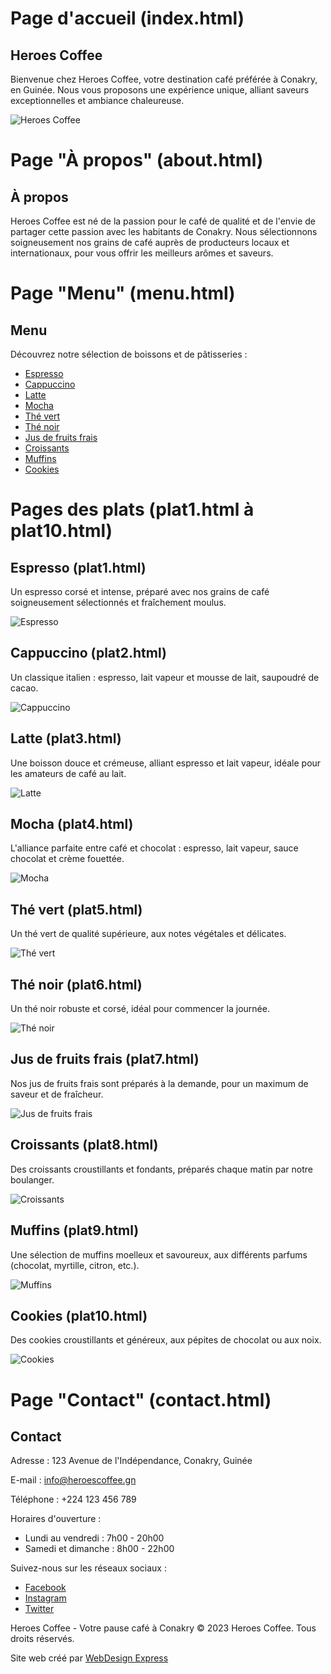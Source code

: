 # Page d'accueil (index.html)

## Heroes Coffee

Bienvenue chez Heroes Coffee, votre destination café préférée à Conakry, en Guinée. Nous vous proposons une expérience unique, alliant saveurs exceptionnelles et ambiance chaleureuse.

![Heroes Coffee](images/heroes-coffee.jpg)

# Page "À propos" (about.html)

## À propos

Heroes Coffee est né de la passion pour le café de qualité et de l'envie de partager cette passion avec les habitants de Conakry. Nous sélectionnons soigneusement nos grains de café auprès de producteurs locaux et internationaux, pour vous offrir les meilleurs arômes et saveurs.

# Page "Menu" (menu.html)

## Menu

Découvrez notre sélection de boissons et de pâtisseries :

- [Espresso](plat1.html)
- [Cappuccino](plat2.html)
- [Latte](plat3.html)
- [Mocha](plat4.html)
- [Thé vert](plat5.html)
- [Thé noir](plat6.html)
- [Jus de fruits frais](plat7.html)
- [Croissants](plat8.html)
- [Muffins](plat9.html)
- [Cookies](plat10.html)

# Pages des plats (plat1.html à plat10.html)

## Espresso (plat1.html)

Un espresso corsé et intense, préparé avec nos grains de café soigneusement sélectionnés et fraîchement moulus.

![Espresso](images/espresso.jpg)

## Cappuccino (plat2.html)

Un classique italien : espresso, lait vapeur et mousse de lait, saupoudré de cacao.

![Cappuccino](images/cappuccino.jpg)

## Latte (plat3.html)

Une boisson douce et crémeuse, alliant espresso et lait vapeur, idéale pour les amateurs de café au lait.

![Latte](images/latte.jpg)

## Mocha (plat4.html)

L'alliance parfaite entre café et chocolat : espresso, lait vapeur, sauce chocolat et crème fouettée.

![Mocha](images/mocha.jpg)

## Thé vert (plat5.html)

Un thé vert de qualité supérieure, aux notes végétales et délicates.

![Thé vert](images/the-vert.jpg)

## Thé noir (plat6.html)

Un thé noir robuste et corsé, idéal pour commencer la journée.

![Thé noir](images/the-noir.jpg)

## Jus de fruits frais (plat7.html)

Nos jus de fruits frais sont préparés à la demande, pour un maximum de saveur et de fraîcheur.

![Jus de fruits frais](images/jus-de-fruits.jpg)

## Croissants (plat8.html)

Des croissants croustillants et fondants, préparés chaque matin par notre boulanger.

![Croissants](images/croissants.jpg)

## Muffins (plat9.html)

Une sélection de muffins moelleux et savoureux, aux différents parfums (chocolat, myrtille, citron, etc.).

![Muffins](images/muffins.jpg)

## Cookies (plat10.html)

Des cookies croustillants et généreux, aux pépites de chocolat ou aux noix.

![Cookies](images/cookies.jpg)

# Page "Contact" (contact.html)

## Contact

Adresse : 123 Avenue de l'Indépendance, Conakry, Guinée

E-mail : [info@heroescoffee.gn](mailto:info@heroescoffee.gn)

Téléphone : +224 123 456 789

Horaires d'ouverture :
- Lundi au vendredi : 7h00 - 20h00
- Samedi et dimanche : 8h00 - 22h00

Suivez-nous sur les réseaux sociaux :
- [Facebook](https://www.facebook.com/heroescoffeeconakry)
- [Instagram](https://www.instagram.com/heroescoffeeconakry)
- [Twitter](https://www.twitter.com/heroescoffeeconakry)

Heroes Coffee - Votre pause café à Conakry
© 2023 Heroes Coffee. Tous droits réservés.

Site web créé par [WebDesign Express](https://www.webdesignexpress.com)

